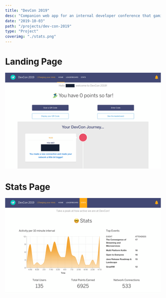 ```yaml
---
title: "DevCon 2019"
desc: "Companion web app for an internal developer conference that gamified the day to encourage attendence and networking."
date: "2019-10-03"
path: "/projects/dev-con-2019"
type: "Project"
coverimg: "./stats.png"
---
```


<div class="row pad-10-b">
    <div class="col-xs-12 col-md-2">
         <h1 class="margin-0">Landing Page</h1>
    </div>
    <div class="col-xs-12 col-md-10">
        <img src="./landing.png"/>
    </div>
</div>
<div class="row pad-10-b">
    <div class="col-xs-12 col-md-2">
         <h1 class="margin-0">Stats Page</h1>
    </div>
    <div class="col-xs-12 col-md-10">
        <img src="./stats.png"/>
    </div>
</div>